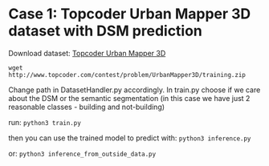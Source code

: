 # Case 1: Topcoder Urban Mapper 3D dataset with DSM prediction

Download dataset: [Topcoder Urban Mapper 3D](https://community.topcoder.com/longcontest/?module=ViewProblemStatement&rd=17007&compid=57607) 

` wget http://www.topcoder.com/contest/problem/UrbanMapper3D/training.zip `

Change path in DatasetHandler.py accordingly.
In train.py choose if we care about the DSM or the semantic segmentation (in this case we have just 2 reasonable classes - building and not-building)

run:  ` python3 train.py `

then you can use the trained model to predict with: ` python3 inference.py `

or: ` python3 inference_from_outside_data.py `


